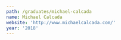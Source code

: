 ```yaml
---
path: /graduates/michael-calcada
name: Michael Calcada
website: 'http://www.michaelcalcada.com/'
year: '2018'
---
```


